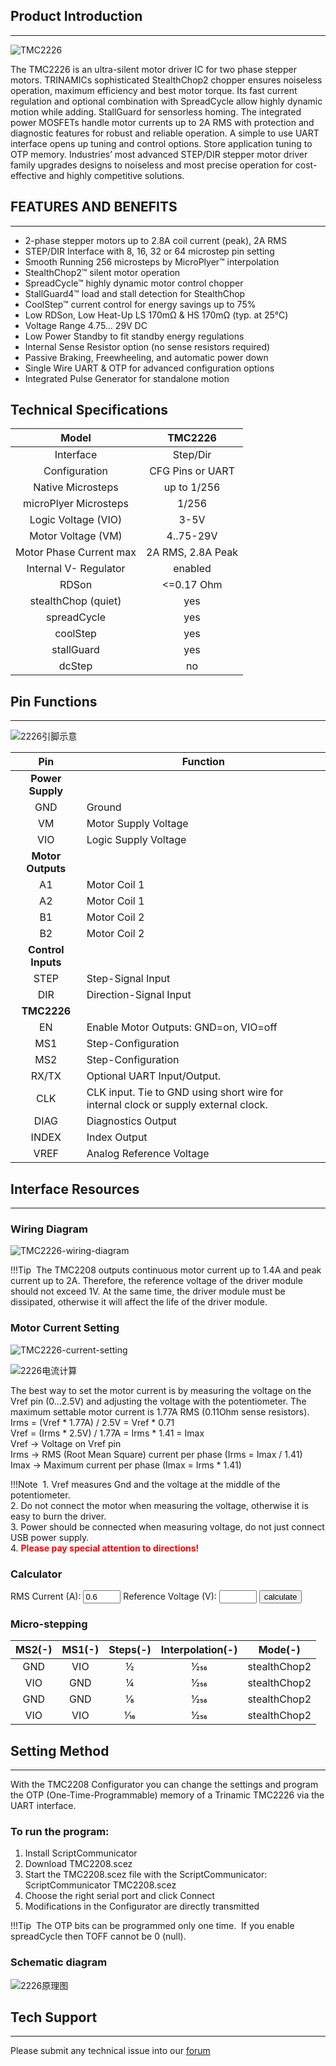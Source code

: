 ## Product Introduction
---

![TMC2226](images/TMC2226.jpg)

The TMC2226 is an ultra-silent motor driver IC for two phase stepper motors. TRINAMICs sophisticated StealthChop2 chopper ensures noiseless operation, maximum efficiency and best motor torque. Its fast current regulation and optional combination with SpreadCycle allow highly dynamic motion while adding. StallGuard for sensorless homing. The integrated power MOSFETs handle motor currents up to 2A RMS with protection and diagnostic features for robust and reliable operation. A simple to use UART interface opens up tuning and control options. Store application tuning to OTP memory. Industries’ most advanced STEP/DIR stepper motor driver family upgrades designs to noiseless and most precise operation for cost-effective and highly competitive solutions.

## FEATURES AND BENEFITS 

---

- 2-phase stepper motors up to 2.8A coil current (peak), 2A RMS 
- STEP/DIR Interface with 8, 16, 32 or 64 microstep pin setting
- Smooth Running 256 microsteps by MicroPlyer™ interpolation 
- StealthChop2™ silent motor operation 
- SpreadCycle™ highly dynamic motor control chopper 
- StallGuard4™ load and stall detection for StealthChop
- CoolStep™ current control for energy savings up to 75%
- Low RDSon, Low Heat-Up LS 170mΩ & HS 170mΩ (typ. at 25°C) 
- Voltage Range 4.75… 29V DC 
- Low Power Standby to fit standby energy regulations 
- Internal Sense Resistor option (no sense resistors required) 
- Passive Braking, Freewheeling, and automatic power down 
- Single Wire UART & OTP for advanced configuration options
- Integrated Pulse Generator for standalone motion

## Technical Specifications

Model                                    | TMC2226 
:---:|:---:
Interface                                |   Step/Dir 
Configuration                       |   CFG Pins or UART
Native Microsteps               |   up to 1/256
microPlyer Microsteps          |    1/256
Logic Voltage (VIO)                 |    3-5V
Motor Voltage (VM)                | 4..75-29V 
Motor Phase Current  max        | 2A RMS, 2.8A Peak 
Internal V-  Regulator         |    enabled
RDSon                                    |<=0.17 Ohm
stealthChop (quiet)               | yes
spreadCycle                           |      yes
coolStep                                | yes 
stallGuard                              | yes 
dcStep                                    |   no

## Pin Functions
---

![2226引脚示意](images/2226引脚示意.png)

Pin|Function
:---:|---
 |**Power Supply**
 GND|	Ground
VM|	Motor Supply Voltage
VIO	|Logic Supply Voltage
|**Motor Outputs**
A1|	Motor Coil 1
A2	|Motor Coil 1
B1|	Motor Coil 2
B2	|Motor Coil 2
|**Control Inputs**
STEP	|Step-Signal Input
DIR	|Direction-Signal Input
|**TMC2226**
 EN|	Enable Motor Outputs: GND=on, VIO=off
MS1|	Step-Configuration
MS2	|Step-Configuration
RX/TX	|Optional UART Input/Output.
CLK	|CLK input. Tie to GND using short wire for internal clock or supply external clock.
DIAG	|Diagnostics Output
INDEX	|Index Output
VREF|	Analog Reference Voltage

## Interface Resources
---
###  Wiring Diagram

![TMC2226-wiring-diagram](images/TMC2226-wiring-diagram.jpg)

!!!Tip
​    The TMC2208 outputs continuous motor current up to 1.4A and peak current up to 2A. Therefore, the reference voltage of the driver module should not exceed 1V. At the same time, the driver module must be dissipated, otherwise it will affect the life of the driver module.

### Motor Current Setting

![TMC2226-current-setting](images/TMC2226-current-setting.jpg)

![2226电流计算](images/2226电流计算.png)

The best way to set the motor current is by measuring the voltage on the Vref pin (0…2.5V) and adjusting the voltage with the potentiometer. The maximum settable motor current is 1.77A RMS (0.11Ohm sense resistors).
Irms = (Vref * 1.77A) / 2.5V = Vref * 0.71  
Vref = (Irms * 2.5V) / 1.77A = Irms * 1.41 = Imax   
Vref -> Voltage on Vref pin  
Irms -> RMS (Root Mean Square) current per phase (Irms = Imax / 1.41)  
Imax -> Maximum current per phase (Imax = Irms * 1.41)   

!!!Note
​    1. Vref measures Gnd and the voltage at the middle of the potentiometer.  
​    2. Do not connect the motor when measuring the voltage, otherwise it is easy to burn the driver.  
​    3. Power should be connected when measuring voltage, do not just connect USB power supply.  
​    4. <font color="red">**Please pay special attention to directions!**</font>

### Calculator

<form name="data">
RMS Current (A): <input type="text" name="i"  value="0.6" style="width:60px;" size="5">
Reference Voltage (V): <input readonly type="text" name="v" value="" style="width:60px;" size="5">
<input type="button" name="go" value="calculate" onclick="var i=document.forms['data'].i.value; i=i.replace(',','.'); var v=new Number(i); v=v*1.41; v=v.toFixed(2); document.forms['data'].v.value=v; return false;">
</form>

### Micro-stepping

MS2(-)	|MS1(-)|	Steps(-)|	Interpolation(-)|	Mode(-)
:---:|:---:|:---:|:---:|:---:
GND |	VIO | 1⁄2 | 1⁄256 | stealthChop2
VIO	| GND | 1⁄4 | 1⁄256 | stealthChop2
GND | GND | 1⁄8 | 1⁄256 | stealthChop2
VIO	| VIO | 1⁄16 | 1⁄256 | stealthChop2

## Setting Method
---

With the TMC2208 Configurator you can change the settings and program the OTP (One-Time-Programmable) memory of a Trinamic TMC2226 via the UART interface.

###  To run the program:
1. Install ScriptCommunicator
2. Download TMC2208.scez
3. Start the TMC2208.scez file with the ScriptCommunicator: ScriptCommunicator TMC2208.scez
4. Choose the right serial port and click Connect
5. Modifications in the Configurator are directly transmitted

!!!Tip
​    The OTP bits can be programmed only one time.
​    If you enable spreadCycle then TOFF cannot be 0 (null).

### Schematic diagram

![2226原理图](images/2226原理图.png)

## Tech Support

---
Please submit any technical issue into our [forum](http://forum.fysetc.com/) 